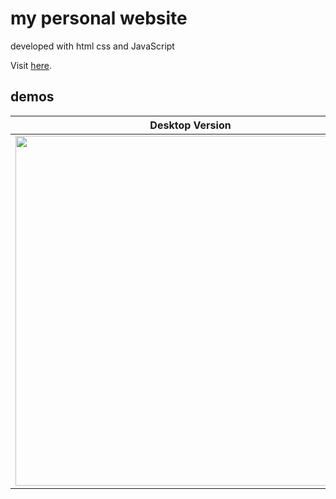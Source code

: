 # my personal website

developed with html css and JavaScript

Visit <a href="https://tomerzamir.github.io/">here</a>.

## demos

| Desktop Version                                  | Mobile Version                                    |
|--------------------------------------------------|---------------------------------------------------|
| <img src="https://github.com/tomerzamir/tomerzamir.github.io/assets/98778457/b7c92b51-f146-4fab-887d-d4d63ea4ee6c" width="560" /> | <img src="https://github.com/tomerzamir/tomerzamir.github.io/assets/98778457/a29a388b-ed01-428f-bc87-66583e8642ee" height="420" /> |
